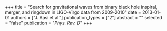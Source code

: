+++
title = "Search for gravitational waves from binary black hole inspiral, merger, and ringdown in LIGO-Virgo data from 2009-2010"
date = 2013-01-01
authors = ["J. Aasi et al."]
publication_types = ["2"]
abstract = ""
selected = "false"
publication = "*Phys. Rev. D*"
+++

